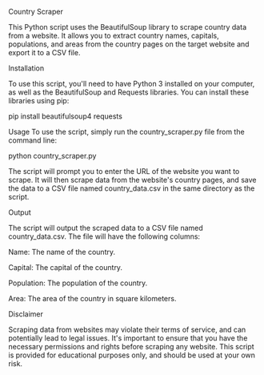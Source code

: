 Country Scraper

This Python script uses the BeautifulSoup library to scrape country data from a website. It allows you to extract country names, capitals, populations, and areas from the country pages on the target website and export it to a CSV file.

Installation

To use this script, you'll need to have Python 3 installed on your computer, as well as the BeautifulSoup and Requests libraries. You can install these libraries using pip:

pip install beautifulsoup4 requests

Usage
To use the script, simply run the country_scraper.py file from the command line:

python country_scraper.py

The script will prompt you to enter the URL of the website you want to scrape. It will then scrape data from the website's country pages, and save the data to a CSV file named country_data.csv in the same directory as the script.

Output

The script will output the scraped data to a CSV file named country_data.csv. The file will have the following columns:

Name: The name of the country.

Capital: The capital of the country.

Population: The population of the country.

Area: The area of the country in square kilometers.

Disclaimer

Scraping data from websites may violate their terms of service, and can potentially lead to legal issues. It's important to ensure that you have the necessary permissions and rights before scraping any website. This script is provided for educational purposes only, and should be used at your own risk.

